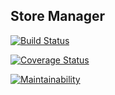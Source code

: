 ## Store Manager

[![Build Status](https://travis-ci.org/FahdJamy/store-manager.svg?branch=develop)](https://travis-ci.org/FahdJamy/store-manager)

[![Coverage Status](https://coveralls.io/repos/github/FahdJamy/store-manager/badge.svg?branch=develop)](https://coveralls.io/github/FahdJamy/store-manager?branch=develop)

[![Maintainability](https://api.codeclimate.com/v1/badges/436de29cb33a61a7837a/maintainability)](https://codeclimate.com/github/FahdJamy/store-manager/maintainability)